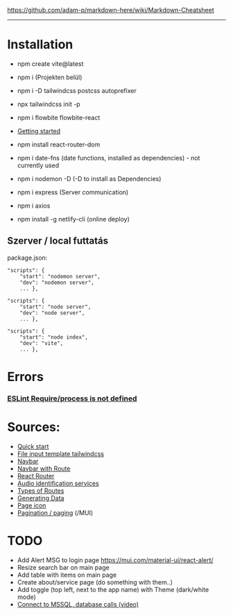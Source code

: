 https://github.com/adam-p/markdown-here/wiki/Markdown-Cheatsheet
___
# Installation
- npm create vite@latest
- npm i (Projekten belül)

- npm i -D tailwindcss postcss autoprefixer
- npx tailwindcss init -p

- npm i flowbite flowbite-react
- [Getting started](https://flowbite.com/docs/getting-started/react/)

- npm install react-router-dom
- npm i date-fns  (date functions, installed as dependencies) - not currently used
- npm i nodemon -D (-D to install as Dependencies)
- npm i express (Server communication)
- npm i axios
- npm install -g netlify-cli (online deploy)

## Szerver / local futtatás
package.json:
```
"scripts": {
    "start": "nodemon server",
    "dev": "nodemon server",
    ... },
```
```
"scripts": {
    "start": "node server",
    "dev": "node server",
    ... },
```
```
"scripts": {
    "start": "node index",
    "dev": "vite",
    ... },
```

# Errors

### [ESLint Require/process is not defined](https://stackoverflow.com/questions/50894000/eslint-process-is-not-defined)

# Sources:
- [Quick start](https://react.dev/learn)
- [File input template tailwindcss](https://flowbite.com/docs/forms/file-input/)
- [Navbar](https://flowbite.com/docs/components/navbar/)
- [Navbar with Route](https://github.com/CodeCompleteYT/react-navbar)
- [React Router](https://www.w3schools.com/react/react_router.asp)
- [Audio identification services](https://acoustid.biz/)
- [Types of Routes](https://www.geeksforgeeks.org/reactjs-types-of-routers/)
- [Generating Data](https://www.mockaroo.com/)
- [Page icon](https://www.flaticon.com/free-icon/music_2402461?term=music&related_id=2402461)
- [Pagination / paging](https://www.geeksforgeeks.org/react-mui-pagination-api/) (/MUI)

# TODO
- Add Alert MSG to login page https://mui.com/material-ui/react-alert/
- Resize search bar on main page
- Add table with items on main page
- Create about/service page (do something with them..)
- Add toggle (top left, next to the app name) with Theme (dark/white mode)
- [Connect to MSSQL, database calls (video)](https://www.youtube.com/watch?v=Uh2JCSUjA_E&t=4s)
